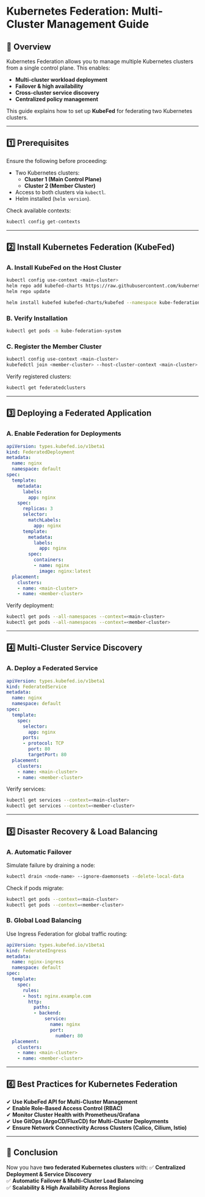 # **Kubernetes Federation: Multi-Cluster Management Guide**

## **🚀 Overview**
Kubernetes Federation allows you to manage multiple Kubernetes clusters from a single control plane. This enables:
- **Multi-cluster workload deployment**
- **Failover & high availability**
- **Cross-cluster service discovery**
- **Centralized policy management**

This guide explains how to set up **KubeFed** for federating two Kubernetes clusters.

---

## **1️⃣ Prerequisites**
Ensure the following before proceeding:
- Two Kubernetes clusters:
  - **Cluster 1 (Main Control Plane)**
  - **Cluster 2 (Member Cluster)**
- Access to both clusters via `kubectl`.
- Helm installed (`helm version`).

Check available contexts:
```bash
kubectl config get-contexts
```

---

## **2️⃣ Install Kubernetes Federation (KubeFed)**

### **A. Install KubeFed on the Host Cluster**
```bash
kubectl config use-context <main-cluster>
helm repo add kubefed-charts https://raw.githubusercontent.com/kubernetes-sigs/kubefed/master/charts
helm repo update

helm install kubefed kubefed-charts/kubefed --namespace kube-federation-system --create-namespace
```

### **B. Verify Installation**
```bash
kubectl get pods -n kube-federation-system
```

### **C. Register the Member Cluster**
```bash
kubectl config use-context <main-cluster>
kubefedctl join <member-cluster> --host-cluster-context <main-cluster> --v=2
```

Verify registered clusters:
```bash
kubectl get federatedclusters
```

---

## **3️⃣ Deploying a Federated Application**

### **A. Enable Federation for Deployments**
```yaml
apiVersion: types.kubefed.io/v1beta1
kind: FederatedDeployment
metadata:
  name: nginx
  namespace: default
spec:
  template:
    metadata:
      labels:
        app: nginx
    spec:
      replicas: 3
      selector:
        matchLabels:
          app: nginx
      template:
        metadata:
          labels:
            app: nginx
        spec:
          containers:
          - name: nginx
            image: nginx:latest
  placement:
    clusters:
    - name: <main-cluster>
    - name: <member-cluster>
```

Verify deployment:
```bash
kubectl get pods --all-namespaces --context=<main-cluster>
kubectl get pods --all-namespaces --context=<member-cluster>
```

---

## **4️⃣ Multi-Cluster Service Discovery**

### **A. Deploy a Federated Service**
```yaml
apiVersion: types.kubefed.io/v1beta1
kind: FederatedService
metadata:
  name: nginx
  namespace: default
spec:
  template:
    spec:
      selector:
        app: nginx
      ports:
      - protocol: TCP
        port: 80
        targetPort: 80
  placement:
    clusters:
    - name: <main-cluster>
    - name: <member-cluster>
```

Verify services:
```bash
kubectl get services --context=<main-cluster>
kubectl get services --context=<member-cluster>
```

---

## **5️⃣ Disaster Recovery & Load Balancing**

### **A. Automatic Failover**
Simulate failure by draining a node:
```bash
kubectl drain <node-name> --ignore-daemonsets --delete-local-data
```

Check if pods migrate:
```bash
kubectl get pods --context=<main-cluster>
kubectl get pods --context=<member-cluster>
```

### **B. Global Load Balancing**
Use Ingress Federation for global traffic routing:
```yaml
apiVersion: types.kubefed.io/v1beta1
kind: FederatedIngress
metadata:
  name: nginx-ingress
  namespace: default
spec:
  template:
    spec:
      rules:
      - host: nginx.example.com
        http:
          paths:
          - backend:
              service:
                name: nginx
                port:
                  number: 80
  placement:
    clusters:
    - name: <main-cluster>
    - name: <member-cluster>
```

---

## **6️⃣ Best Practices for Kubernetes Federation**
✔ **Use KubeFed API for Multi-Cluster Management**  
✔ **Enable Role-Based Access Control (RBAC)**  
✔ **Monitor Cluster Health with Prometheus/Grafana**  
✔ **Use GitOps (ArgoCD/FluxCD) for Multi-Cluster Deployments**  
✔ **Ensure Network Connectivity Across Clusters (Calico, Cilium, Istio)**  

---

## **🎯 Conclusion**
Now you have **two federated Kubernetes clusters** with:
✅ **Centralized Deployment & Service Discovery**  
✅ **Automatic Failover & Multi-Cluster Load Balancing**  
✅ **Scalability & High Availability Across Regions**  



